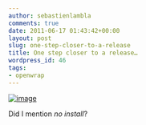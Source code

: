 ```yaml
---
author: sebastienlambla
comments: true
date: 2011-06-17 01:43:42+00:00
layout: post
slug: one-step-closer-to-a-release
title: One step closer to a release…
wordpress_id: 46
tags:
- openwrap
---
```


[![image](http://codebetter.com/sebastienlambla/files/2011/06/image_thumb.png)](http://codebetter.com/sebastienlambla/files/2011/06/image.png)

Did I mention *no install*?
